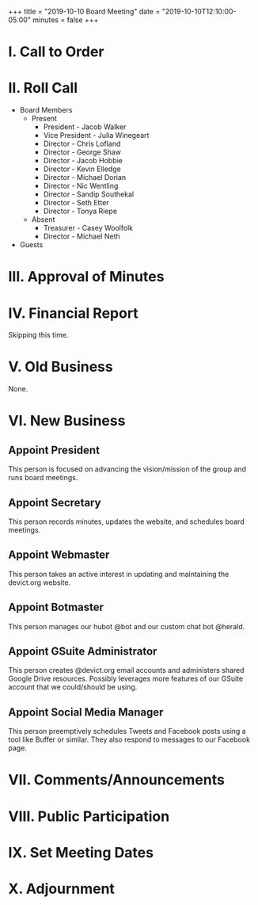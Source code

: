+++
title = "2019-10-10 Board Meeting"
date = "2019-10-10T12:10:00-05:00"
minutes = false
+++

# I. Call to Order

# II. Roll Call
- Board Members
  - Present
     - President - Jacob Walker
     - Vice President - Julia Winegeart
     - Director - Chris Lofland
     - Director - George Shaw
     - Director - Jacob Hobbie
     - Director - Kevin Elledge
     - Director - Michael Dorian
     - Director - Nic Wentling
     - Director - Sandip Southekal
     - Director - Seth Etter
     - Director - Tonya Riepe
  - Absent
     - Treasurer - Casey Woolfolk
     - Director - Michael Neth
- Guests

# III. Approval of Minutes
<!--
- Motion: I move to accept the minutes from our prior meeting as presented.
  - By: Jacob Walker
  - Second: 
  - Result: Passes unopposed.
-->

# IV. Financial Report

Skipping this time.

# V. Old Business

None.

# VI. New Business

## Appoint President
This person is focused on advancing the vision/mission of the group and runs board meetings.

## Appoint Secretary
This person records minutes, updates the website, and schedules board meetings.

## Appoint Webmaster
This person takes an active interest in updating and maintaining the devict.org website.

## Appoint Botmaster
This person manages our hubot @bot and our custom chat bot @herald.

## Appoint GSuite Administrator
This person creates @devict.org email accounts and administers shared Google Drive resources. Possibly leverages more features of our GSuite account that we could/should be using.

## Appoint Social Media Manager
This person preemptively schedules Tweets and Facebook posts using a tool like Buffer or similar. They also respond to messages to our Facebook page.

# VII. Comments/Announcements

# VIII. Public Participation

# IX. Set Meeting Dates

# X. Adjournment

<!--
- Motion: I move that
  - By:
  - Second:
  - Result: Passes unopposed
-->
